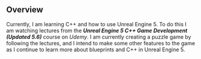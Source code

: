 ## Overview

Currently, I am learning C++ and how to use Unreal Engine 5. To do this I am watching lectures from the ***Unreal Engine 5 C++ Game Development (Updated 5.6)*** course on *Udemy*. I am currently creating a puzzle game by following the lectures, and I intend to make some other features to the game as I continue to learn more about blueprints and C++ in Unreal Engine 5.
